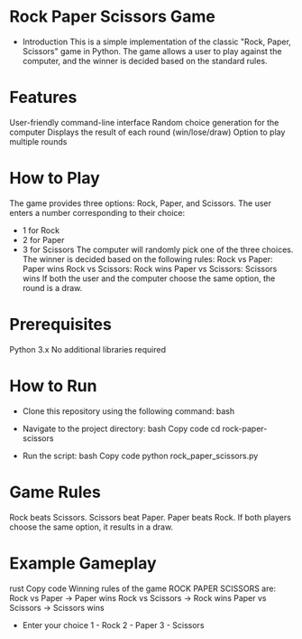 # Rock Paper Scissors Game
- Introduction
This is a simple implementation of the classic "Rock, Paper, Scissors" game in Python. The game allows a user to play against the computer, and the winner is decided based on the standard rules.

# Features
User-friendly command-line interface
Random choice generation for the computer
Displays the result of each round (win/lose/draw)
Option to play multiple rounds
# How to Play
The game provides three options: Rock, Paper, and Scissors.
The user enters a number corresponding to their choice:
- 1 for Rock
- 2 for Paper
- 3 for Scissors
The computer will randomly pick one of the three choices.
The winner is decided based on the following rules:
Rock vs Paper: Paper wins
Rock vs Scissors: Rock wins
Paper vs Scissors: Scissors wins
If both the user and the computer choose the same option, the round is a draw.
# Prerequisites
Python 3.x
No additional libraries required
# How to Run
- Clone this repository using the following command:
bash
 
- Navigate to the project directory:
bash
Copy code
cd rock-paper-scissors
- Run the script:
bash
Copy code
python rock_paper_scissors.py
# Game Rules
Rock beats Scissors.
Scissors beat Paper.
Paper beats Rock.
If both players choose the same option, it results in a draw.
# Example Gameplay
rust
Copy code
Winning rules of the game ROCK PAPER SCISSORS are:
Rock vs Paper -> Paper wins
Rock vs Scissors -> Rock wins
Paper vs Scissors -> Scissors wins

- Enter your choice 
 1 - Rock 
 2 - Paper 
 3 - Scissors
